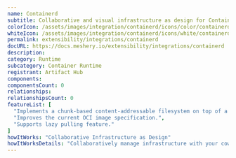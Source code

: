 ```yaml
---
name: Containerd
subtitle: Collaborative and visual infrastructure as design for Containerd
colorIcon: /assets/images/integration/containerd/icons/color/containerd-color.svg
whiteIcon: /assets/images/integration/containerd/icons/white/containerd-white.svg
permalink: extensibility/integrations/containerd
docURL: https://docs.meshery.io/extensibility/integrations/containerd
description: 
category: Runtime
subcategory: Container Runtime
registrant: Artifact Hub
components: 
componentsCount: 0
relationships: 
relationshipsCount: 0
featureList: [
  "Implements a chunk-based content-addressable filesystem on top of a called RAFS (Registry Acceleration File System) format.",
  "Improves the current OCI image specification.",
  "Supports lazy pulling feature."
]
howItWorks: "Collaborative Infrastructure as Design"
howItWorksDetails: "Collaboratively manage infrastructure with your coworkers synchronously sharing the same designs."
---
```

